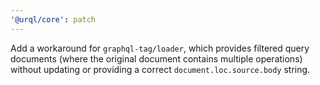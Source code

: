 ```yaml
---
'@urql/core': patch
---
```


Add a workaround for `graphql-tag/loader`, which provides filtered query documents (where the original document contains multiple operations) without updating or providing a correct `document.loc.source.body` string.
